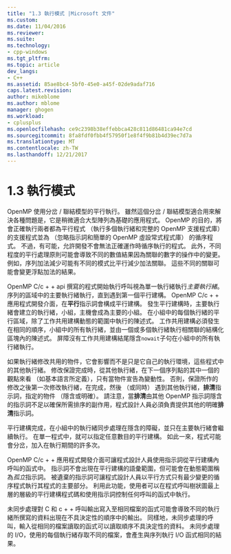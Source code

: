 ```yaml
---
title: "1.3 執行模式 |Microsoft 文件"
ms.custom: 
ms.date: 11/04/2016
ms.reviewer: 
ms.suite: 
ms.technology:
- cpp-windows
ms.tgt_pltfrm: 
ms.topic: article
dev_langs:
- C++
ms.assetid: 85ae8bc4-5bf0-45e0-a45f-02de9adaf716
caps.latest.revision: 
author: mikeblome
ms.author: mblome
manager: ghogen
ms.workload:
- cplusplus
ms.openlocfilehash: ce9c2398b38effebbca428c811d86481ca94e7cd
ms.sourcegitcommit: 8fa8fdf0fbb4f57950f1e8f4f9b81b4d39ec7d7a
ms.translationtype: MT
ms.contentlocale: zh-TW
ms.lasthandoff: 12/21/2017
---
```

# <a name="13-execution-model"></a>1.3 執行模式
OpenMP 使用分岔 / 聯結模型的平行執行。 雖然這個分岔 / 聯結模型適合用來解決各種問題是，它是稍微適合大型陣列為基礎的應用程式。 OpenMP 的目的，將會正確執行兩者都為平行程式 （執行多個執行緒和完整的 OpenMP 支援程式庫） 的支援程式並為 （忽略指示詞和簡單的 OpenMP 虛設常式程式庫） 的循序程式。 不過，有可能，允許開發不會無法正確運作時循序執行的程式。 此外，不同程度的平行處理原則可能會導致不同的數值結果因為關聯的數字的操作中的變更。 例如，序列加法減少可能有不同的模式比平行減少加法關聯。 這些不同的關聯可能會變更浮點加法的結果。  
  
 OpenMP C/c + + api 撰寫的程式開始執行呼叫視為單一執行緒執行*主要執行緒*。 序列的區域中的主要執行緒執行，直到遇到第一個平行建構。 OpenMP C/c + + 應用程式開發介面，在**平行**指示詞會構成平行建構。 發生平行建構時，主要執行緒會建立的執行緒，小組，主機會成為主要的小組。 在小組中的每個執行緒的平行區域，除了工作共用建構動態的範圍中執行的陳述式。 工作共用建構必須發生在相同的順序，小組中的所有執行緒，並由一個或多個執行緒執行相關聯的結構化區塊內的陳述式。 屏障沒有工作共用建構結尾隱含`nowait`子句在小組中的所有執行緒執行。  
  
 如果執行緒修改共用的物件，它會影響而不是只是它自己的執行環境，這些程式中的其他執行緒。 修改保證完成時，從其他執行緒，在下一個序列點的其中一個的觀點來看 （如基本語言所定義），只有當物件宣告為變動性。 否則，保證所作的修改之後第一次修改執行緒，在完成，然後 （或同時） 遇到其他執行緒，**排清**指示詞，指定的物件 （隱含或明確）。 請注意，當**排清**由其他 OpenMP 指示詞隱含的指示詞不足以確保所需排序的副作用，程式設計人員必須負責提供其他的明確**排清**指示詞。  
  
 平行建構完成，在小組中的執行緒同步處理在隱含的障礙，並只在主要執行緒會繼續執行。 在單一程式中，就可以指定任意數目的平行建構。 如此一來，程式可能會分岔，加入在執行期間的許多次。  
  
 OpenMP C/c + + 應用程式開發介面可讓程式設計人員使用指示詞從平行建構內呼叫的函式中。 指示詞不會出現在平行建構的語彙範圍，但可能會在動態範圍稱為*孤立*指示詞。 被遺棄的指示詞可讓程式設計人員以平行方式只有最少變更的循序程式執行其程式的主要部分。 利用此功能，使用者可以在程式呼叫樹狀圖最上層的層級的平行建構程式碼和使用指示詞控制任何呼叫的函式中執行。  
  
 未同步處理對 C 和 c + + 呼叫輸出寫入至相同檔案的函式可能會導致不同的執行緒所撰寫的資料出現在不具決定性的順序中的輸出。 同樣地，未同步處理的呼叫，輸入從相同的檔案讀取的函式可以讀取順序不具決定性的資料。 未同步處理的 I/O，使用的每個執行緒存取不同的檔案，會產生與序列執行 I/O 函式相同的結果。